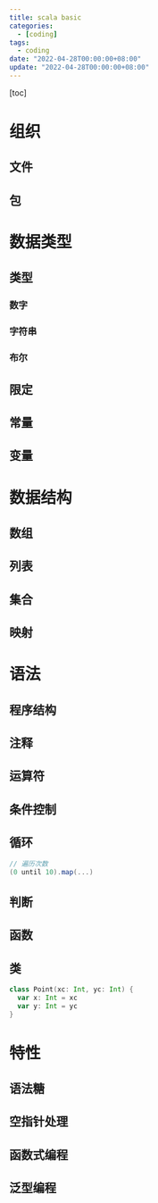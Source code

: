 ```yaml
---
title: scala basic
categories: 
  - [coding]
tags:
  - coding
date: "2022-04-28T00:00:00+08:00"
update: "2022-04-28T00:00:00+08:00"
---
```


[toc]

# 组织

## 文件

## 包

# 数据类型

## 类型

### 数字

### 字符串

### 布尔

## 限定

## 常量

## 变量

# 数据结构

## 数组

## 列表

## 集合

## 映射

# 语法

## 程序结构

## 注释

## 运算符

## 条件控制

## 循环

```scala
// 遍历次数
(0 until 10).map(...)
```

## 判断

## 函数

## 类

```scala
class Point(xc: Int, yc: Int) {
  var x: Int = xc
  var y: Int = yc
}
```

# 特性

## 语法糖

## 空指针处理

## 函数式编程

## 泛型编程

